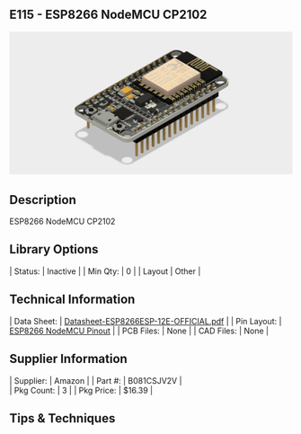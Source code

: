 ## E115 - ESP8266 NodeMCU CP2102

![image](CAD/E115/image.png)

## Description    

ESP8266 NodeMCU CP2102

## Library Options

| Status: | Inactive |
| Min Qty: | 0 |
| Layout | Other | 

## Technical Information

| Data Sheet: | [Datasheet-ESP8266ESP-12E-OFFICIAL.pdf](https://www.etechnophiles.com/wp-content/uploads/2021/11/Datasheet-ESP8266ESP-12E-OFFICIAL.pdf) |
| Pin Layout: | [ESP8266 NodeMCU Pinout](CAD/E115/61tOezAohEL._AC_SL1100_.jpg) |
| PCB Files: | None |
| CAD Files: | None |

## Supplier Information

| Supplier: | Amazon |
| Part #: | B081CSJV2V |         
| Pkg Count: | 3 |
| Pkg Price: | $16.39 |

## Tips & Techniques


